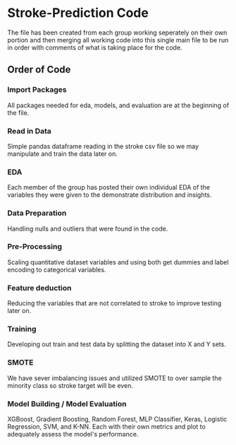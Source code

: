 # Stroke-Prediction Code

The file has been created from each group working seperately on their own portion and then merging all working code into this single main file to be run in order with comments of what is taking place for the code.

## Order of Code
### Import Packages
All packages needed for eda, models, and evaluation are at the beginning of the file.
### Read in Data
Simple pandas dataframe reading in the stroke csv file so we may manipulate and train the data later on.
### EDA
Each member of the group has posted their own individual EDA of the variables they were given to the demonstrate distribution and insights.
### Data Preparation
Handling nulls and outliers that were found in the code.
### Pre-Processing 
Scaling quantitative dataset variables and using both get dummies and label encoding to categorical variables.
### Feature deduction 
Reducing the variables that are not correlated to stroke to improve testing later on. 
### Training
Developing out train and test data by splitting the dataset into X and Y sets.
### SMOTE
We have sever imbalancing issues and utilized SMOTE to over sample the minority class so stroke target will be even.
### Model Building / Model Evaluation
XGBoost, Gradient Boosting, Random Forest, MLP Classifier, Keras, Logistic Regression, SVM, and K-NN. Each with their own metrics and plot to adequately assess the model's performance. 

